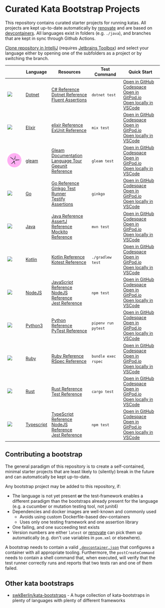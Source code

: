 # Curated Kata Bootstrap Projects

This repository contains curated starter projects for running katas. All projects are kept up-to-date automatically by [renovate](https://github.com/renovatebot/) and are based on [devcontainers](https://code.visualstudio.com/docs/remote/containers). All languages exist in folders (e.g. `./java`), and branches that are kept in sync through Github Actions.

[Clone repository in IntelliJ](https://rradczewski.github.io/kata-bootstraps/redirect.html?url=jetbrains%3A%2F%2Fidea%2Fcheckout%2Fgit%3Fidea.required.plugins.id%3DGit4Idea%26checkout.repo%3Dhttps%253A%252F%252Fgitlab.com%252Fwith-humans%252Fdevops-workshop%252Finfrastructure.git%26checkout.repo%3Dhttps%253A%252F%252Fgithub.com%252Frradczewski%252Fkata-bootstraps.git) (requires [Jetbrains Toolbox](https://www.jetbrains.com/lp/toolbox/)) and select your language either by opening one of the subfolders as a project or by switching the branch.

|   | Language  | Resources | Test Command | Quick Start |
|---|---|---|---|---|
| <a alt="Dotnet" href="./dotnet_xunit"><img width="100px" src="https://cdn.jsdelivr.net/gh/devicons/devicon/icons/dotnetcore/dotnetcore-original.svg" /></a> | [Dotnet](./dotnet_xunit) | [C# Reference](https://learn.microsoft.com/en-us/dotnet/csharp/language-reference/)<br/>[Dotnet Reference](https://learn.microsoft.com/en-us/dotnet/api/)<br/>[Fluent Assertions](https://fluentassertions.com/introduction) | `dotnet test` | [Open in GitHub Codespace](https://github.com/codespaces/new?hide_repo_select=true&repo=rradczewski%2Fkata-bootstraps&ref=dotnet_xunit)<br/>[Open in GitPod.io](https://gitpod.io/#https://github.com/rradczewski/kata-bootstraps/tree/dotnet_xunit)<br/>[Open locally in VSCode](https://rradczewski.github.io/kata-bootstraps/redirect.html?url=vscode%3A%2F%2Fvscode.git%2Fclone%3Furl%3Dhttps%253A%252F%252Fgithub.com%252Frradczewski%252Fkata-bootstraps.git%26ref%3Ddotnet_xunit)
| <a alt="Elixir" href="./elixir"><img width="100px" src="https://cdn.jsdelivr.net/gh/devicons/devicon/icons/elixir/elixir-original.svg" /></a> | [Elixir](./elixir) | [elixir Reference](https://elixir-lang.org/docs.html)<br/>[ExUnit Reference](https://hexdocs.pm/ex_unit/ExUnit.html) | `mix test` | [Open in GitHub Codespace](https://github.com/codespaces/new?hide_repo_select=true&repo=rradczewski%2Fkata-bootstraps&ref=elixir)<br/>[Open in GitPod.io](https://gitpod.io/#https://github.com/rradczewski/kata-bootstraps/tree/elixir)<br/>[Open locally in VSCode](https://rradczewski.github.io/kata-bootstraps/redirect.html?url=vscode%3A%2F%2Fvscode.git%2Fclone%3Furl%3Dhttps%253A%252F%252Fgithub.com%252Frradczewski%252Fkata-bootstraps.git%26ref%3Delixir)
| <a alt="gleam" href="./gleam"><img width="100px" src="gleam/logo.svg" /></a> | [gleam](./gleam) | [Gleam Documentation](https://gleam.run/documentation/)<br/>[Language Tour](https://gleam.run/book/tour/)<br/>[Geeunit Reference](https://hexdocs.pm/gleeunit/gleeunit/should.html) | `gleam test` | [Open in GitHub Codespace](https://github.com/codespaces/new?hide_repo_select=true&repo=rradczewski%2Fkata-bootstraps&ref=gleam)<br/>[Open in GitPod.io](https://gitpod.io/#https://github.com/rradczewski/kata-bootstraps/tree/gleam)<br/>[Open locally in VSCode](https://rradczewski.github.io/kata-bootstraps/redirect.html?url=vscode%3A%2F%2Fvscode.git%2Fclone%3Furl%3Dhttps%253A%252F%252Fgithub.com%252Frradczewski%252Fkata-bootstraps.git%26ref%3Dgleam)
| <a alt="Go" href="./golang"><img width="100px" src="https://cdn.jsdelivr.net/gh/devicons/devicon/icons/go/go-original-wordmark.svg" /></a> | [Go](./golang) | [Go Reference](https://go.dev/doc/)<br/>[Ginkgo Test Runner](https://onsi.github.io/ginkgo/)<br/>[Testify Assertions](https://github.com/stretchr/testify/) | `ginkgo` | [Open in GitHub Codespace](https://github.com/codespaces/new?hide_repo_select=true&repo=rradczewski%2Fkata-bootstraps&ref=golang)<br/>[Open in GitPod.io](https://gitpod.io/#https://github.com/rradczewski/kata-bootstraps/tree/golang)<br/>[Open locally in VSCode](https://rradczewski.github.io/kata-bootstraps/redirect.html?url=vscode%3A%2F%2Fvscode.git%2Fclone%3Furl%3Dhttps%253A%252F%252Fgithub.com%252Frradczewski%252Fkata-bootstraps.git%26ref%3Dgolang)
| <a alt="Java" href="./java"><img width="100px" src="https://cdn.jsdelivr.net/gh/devicons/devicon/icons/java/java-original.svg" /></a> | [Java](./java) | [Java Reference](https://www.oracle.com/pls/topic/lookup?ctx=en/java/javase&id=javaselatest)<br/>[AssertJ Reference](https://assertj.github.io/doc/)<br/>[Mockito Reference](https://javadoc.io/doc/org.mockito/mockito-core/latest/org/mockito/Mockito.html) | `mvn test` | [Open in GitHub Codespace](https://github.com/codespaces/new?hide_repo_select=true&repo=rradczewski%2Fkata-bootstraps&ref=java)<br/>[Open in GitPod.io](https://gitpod.io/#https://github.com/rradczewski/kata-bootstraps/tree/java)<br/>[Open locally in VSCode](https://rradczewski.github.io/kata-bootstraps/redirect.html?url=vscode%3A%2F%2Fvscode.git%2Fclone%3Furl%3Dhttps%253A%252F%252Fgithub.com%252Frradczewski%252Fkata-bootstraps.git%26ref%3Djava)
| <a alt="Kotlin" href="./kotlin_kotlintest"><img width="100px" src="https://cdn.jsdelivr.net/gh/devicons/devicon/icons/kotlin/kotlin-original.svg" /></a> | [Kotlin](./kotlin_kotlintest) | [Kotlin Reference](https://kotlinlang.org/docs/home.html)<br/>[Kotest Reference](https://kotest.io/docs/quickstart) | `./gradlew test` | [Open in GitHub Codespace](https://github.com/codespaces/new?hide_repo_select=true&repo=rradczewski%2Fkata-bootstraps&ref=kotlin_kotlintest)<br/>[Open in GitPod.io](https://gitpod.io/#https://github.com/rradczewski/kata-bootstraps/tree/kotlin_kotlintest)<br/>[Open locally in VSCode](https://rradczewski.github.io/kata-bootstraps/redirect.html?url=vscode%3A%2F%2Fvscode.git%2Fclone%3Furl%3Dhttps%253A%252F%252Fgithub.com%252Frradczewski%252Fkata-bootstraps.git%26ref%3Dkotlin_kotlintest)
| <a alt="NodeJS" href="./nodejs_jest"><img width="100px" src="https://cdn.jsdelivr.net/gh/devicons/devicon/icons/nodejs/nodejs-original.svg" /></a> | [NodeJS](./nodejs_jest) | [JavaScript Reference](https://developer.mozilla.org/en-US/docs/Web/JavaScript/Reference)<br/>[NodeJS Reference](https://nodejs.org/api/)<br/>[Jest Reference](https://jestjs.io/docs/getting-started) | `npm test` | [Open in GitHub Codespace](https://github.com/codespaces/new?hide_repo_select=true&repo=rradczewski%2Fkata-bootstraps&ref=nodejs_jest)<br/>[Open in GitPod.io](https://gitpod.io/#https://github.com/rradczewski/kata-bootstraps/tree/nodejs_jest)<br/>[Open locally in VSCode](https://rradczewski.github.io/kata-bootstraps/redirect.html?url=vscode%3A%2F%2Fvscode.git%2Fclone%3Furl%3Dhttps%253A%252F%252Fgithub.com%252Frradczewski%252Fkata-bootstraps.git%26ref%3Dnodejs_jest)
| <a alt="Python3" href="./python_pytest"><img width="100px" src="https://cdn.jsdelivr.net/gh/devicons/devicon/icons/python/python-original.svg" /></a> | [Python3](./python_pytest) | [Python Reference](https://docs.python.org/3/)<br/>[PyTest Reference](https://docs.pytest.org/) | `pipenv run pytest` | [Open in GitHub Codespace](https://github.com/codespaces/new?hide_repo_select=true&repo=rradczewski%2Fkata-bootstraps&ref=python_pytest)<br/>[Open in GitPod.io](https://gitpod.io/#https://github.com/rradczewski/kata-bootstraps/tree/python_pytest)<br/>[Open locally in VSCode](https://rradczewski.github.io/kata-bootstraps/redirect.html?url=vscode%3A%2F%2Fvscode.git%2Fclone%3Furl%3Dhttps%253A%252F%252Fgithub.com%252Frradczewski%252Fkata-bootstraps.git%26ref%3Dpython_pytest)
| <a alt="Ruby" href="./ruby_rspec"><img width="100px" src="https://cdn.jsdelivr.net/gh/devicons/devicon/icons/ruby/ruby-original.svg" /></a> | [Ruby](./ruby_rspec) | [Ruby Reference](https://www.ruby-lang.org/en/documentation/)<br/>[RSpec Reference](https://rspec.info/) | `bundle exec rspec` | [Open in GitHub Codespace](https://github.com/codespaces/new?hide_repo_select=true&repo=rradczewski%2Fkata-bootstraps&ref=ruby_rspec)<br/>[Open in GitPod.io](https://gitpod.io/#https://github.com/rradczewski/kata-bootstraps/tree/ruby_rspec)<br/>[Open locally in VSCode](https://rradczewski.github.io/kata-bootstraps/redirect.html?url=vscode%3A%2F%2Fvscode.git%2Fclone%3Furl%3Dhttps%253A%252F%252Fgithub.com%252Frradczewski%252Fkata-bootstraps.git%26ref%3Druby_rspec)
| <a alt="Rust" href="./rust"><img width="100px" src="https://cdn.jsdelivr.net/gh/devicons/devicon/icons/rust/rust-plain.svg" /></a> | [Rust](./rust) | [Rust Reference](https://www.rust-lang.org/learn)<br/>[Test Reference](https://doc.rust-lang.org/test/index.html) | `cargo test` | [Open in GitHub Codespace](https://github.com/codespaces/new?hide_repo_select=true&repo=rradczewski%2Fkata-bootstraps&ref=rust)<br/>[Open in GitPod.io](https://gitpod.io/#https://github.com/rradczewski/kata-bootstraps/tree/rust)<br/>[Open locally in VSCode](https://rradczewski.github.io/kata-bootstraps/redirect.html?url=vscode%3A%2F%2Fvscode.git%2Fclone%3Furl%3Dhttps%253A%252F%252Fgithub.com%252Frradczewski%252Fkata-bootstraps.git%26ref%3Drust)
| <a alt="Typescript" href="./typescript_jest"><img width="100px" src="https://cdn.jsdelivr.net/gh/devicons/devicon/icons/typescript/typescript-original.svg" /></a> | [Typescript](./typescript_jest) | [TypeScript Reference](https://www.typescriptlang.org/docs/handbook/intro.html)<br/>[NodeJS Reference](https://nodejs.org/api/)<br/>[Jest Reference](https://jestjs.io/docs/getting-started) | `npm test` | [Open in GitHub Codespace](https://github.com/codespaces/new?hide_repo_select=true&repo=rradczewski%2Fkata-bootstraps&ref=typescript_jest)<br/>[Open in GitPod.io](https://gitpod.io/#https://github.com/rradczewski/kata-bootstraps/tree/typescript_jest)<br/>[Open locally in VSCode](https://rradczewski.github.io/kata-bootstraps/redirect.html?url=vscode%3A%2F%2Fvscode.git%2Fclone%3Furl%3Dhttps%253A%252F%252Fgithub.com%252Frradczewski%252Fkata-bootstraps.git%26ref%3Dtypescript_jest)

## Contributing a bootstrap

The general paradigm of this repository is to create a self-contained, minimal starter projects that are least likely to (silently) break in the future and can automatically be kept up-to-date.

Any bootstrap project may be added to this repository, if:

- The language is not yet present **or** the test-framework enables a different paradigm than the bootstraps already present for the language (e.g. a cucumber or mutation testing tool, not junit4)
- Dependencies and docker images are well-known and commonly used
    - Avoids using custom Dockerfile-based dev-containers
    - Uses only one testing framework and one assertion library
- One failing, and one succeeding test exists
- Version numbers are either `latest` or [renovate](https://github.com/renovatebot/) can pick them up automatically (e.g. don't use variables in `pom.xml` or elsewhere).

A bootstrap needs to contain a valid [`.devcontainer.json`](./java/.devcontainer/devcontainer.json) that configures a container with all appropriate tooling. Furthermore, the `postCreateCommand` needs to contain a shell command that, when executed, will verify that the test runner correctly runs and reports that two tests ran and one of them failed.

## Other kata bootstraps

- [swkBerlin/kata-bootstraps](https://github.com/swkberlin/kata-bootstraps) - A huge collection of kata-bootstraps in plenty of languages with plenty of different frameworks
